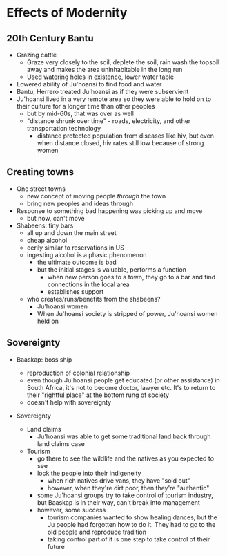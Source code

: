# Effects of Modernity

## 20th Century Bantu

* Grazing cattle
  * Graze very closely to the soil, deplete the soil, rain wash the topsoil away and makes the area uninhabitable in the long run
  * Used watering holes in existence, lower water table
* Lowered ability of Ju'hoansi to find food and water
* Bantu, Herrero treated Ju'hoansi as if they were subservient
* Ju'hoansi lived in a very remote area so they were able to hold on to their culture for a longer time than other peoples
  * but by mid-60s, that was over as well
  * "distance shrunk over time" - roads, electricity, and other transportation technology
    * distance protected population from diseases like hiv, but even when distance closed, hiv rates still low because of strong women

## Creating towns

* One street towns
  * new concept of moving people *through* the town
  * bring new peoples and ideas through
* Response to something bad happening was picking up and move
  * but now, can't move
* Shabeens: tiny bars
  * all up and down the main street
  * cheap alcohol
  * eerily similar to reservations in US
  * ingesting alcohol is a phasic phenomenon
    * the ultimate outcome is bad
    * but the initial stages is valuable, performs a function
      * when new person goes to a town, they go to a bar and find connections in the local area
      * establishes support
  * who creates/runs/benefits from the shabeens?
    * Ju'hoansi women
    * When Ju'hoansi society is stripped of power, Ju'hoansi women held on

## Sovereignty

* Baaskap: boss ship
  * reproduction of colonial relationship
  * even though Ju'hoansi people get educated (or other assistance) in South Africa, it's not to become doctor, lawyer etc. It's to return to their "rightful place" at the bottom rung of society
  * doesn't help with sovereignty

* Sovereignty
  * Land claims
    * Ju'hoansi was able to get some traditional land back through land claims case
  * Tourism
    * go there to see the wildlife and the natives as you expected to see
    * lock the people into their indigeneity
      * when rich natives drive vans, they have "sold out"
      * however, when they're dirt poor, then they're "authentic"
    * some Ju'hoansi groups try to take control of tourism industry, but Baaskap is in their way, can't break into management
    * however, some success
      * tourism companies wanted to show healing dances, but the Ju people had forgotten how to do it. They had to go to the old people and reproduce tradition
      * taking control part of it is one step to take control of their future